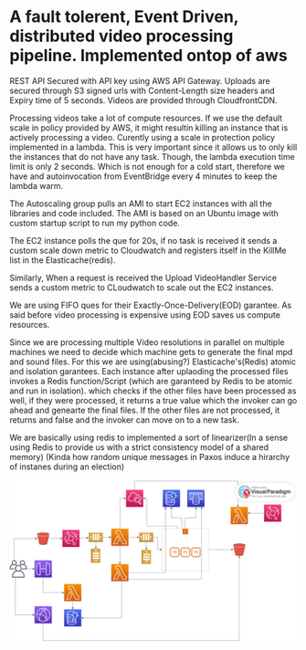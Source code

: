 # A fault tolerent, Event Driven, distributed video processing pipeline. Implemented ontop of aws

REST API Secured with API key using AWS API Gateway.
Uploads are secured through S3 signed urls with Content-Length size headers and Expiry time of 5 seconds.
Videos are provided through CloudfrontCDN.

Processing videos take a lot of compute resources. If we use the default scale in policy provided by AWS, it might resultin killing an instance that is actively processing a video.
Curently using a scale in protection policy implemented in a lambda. This is very important since it allows us to only kill the instances that do not have
any task. Though, the lambda execution time limit is only 2 seconds. Which is not enough for a cold start, therefore we have and autoinvocation from EventBridge every 4 minutes
to keep the lambda warm.

The Autoscaling group pulls an AMI to start EC2 instances with all the libraries and code included.
The AMI is based on an Ubuntu image with custom startup script to run my python code.

The EC2 instance polls the que for 20s, if no task is received it sends a custom scale down metric to Cloudwatch and registers
itself in the KillMe list in the Elasticache(redis).

Similarly, When a request is received the Upload VideoHandler Service sends a custom metric to CLoudwatch to scale out
the EC2 instances.

We are using FIFO ques for their Exactly-Once-Delivery(EOD) garantee. As said before video processing is expensive using EOD saves us compute resources.

Since we are processing multiple Video resolutions in parallel on multiple machines we need to decide which machine gets to generate the final mpd and sound files.
For this we are using(abusing?) Elasticache's(Redis) atomic and isolation garantees. Each instance after uplaoding the processed files invokes a Redis function/Script
(which are garanteed by Redis to be atomic and run in isolation). which checks if the other files have been processed as well, if they were processed, it returns a true value
which the invoker can go ahead and genearte the final files. If the other files are not processed, it returns and false and the invoker can move on to a new task.

We are basically using redis to implemented a sort of linearizer(In a sense using Redis to provide us with a strict consistency model of a shared memory)
(Kinda how random unique messages in Paxos induce a hirarchy of instanes during an election)






![Archiecture Diagram](Architecture.svg)
